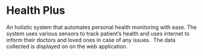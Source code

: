 # Health Plus
An holistic system that automates personal health monitoring with ease. The system uses various sensors to track patient’s health and uses internet to inform their doctors and loved ones in case of any issues.  The data collected is displayed on on the web application.
